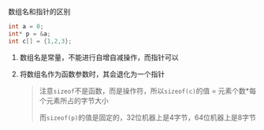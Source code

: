 数组名和指针的区别

```cpp
int a = 0;
int* p = &a;
int c[] = {1,2,3};
```

1. 数组名是常量，不能进行自增自减操作，而指针可以

2. 将数组名作为函数参数时，其会退化为一个指针

   > 注意`sizeof`不是函数，而是操作符，所以`sizeof(c)`的值 = 元素个数*每个元素所占的字节大小
   >
   > 而`sizeof(p)`的值是固定的，32位机器上是4字节，64位机器上是8字节

   

   

   